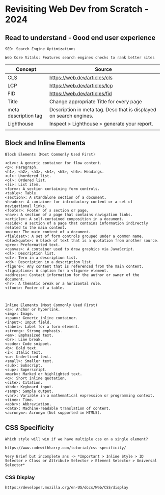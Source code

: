 # Revisiting Web Dev from Scratch - 2024


## Read to understand - Good end user experience
```
SEO: Search Engine Optimizations

Web Core Vitals: Features search engines checks to rank better sites
```

| Concept   | Source  | 
|-----------|---------|
|   CLS     |  https://web.dev/articles/cls       |
|   LCP     |  https://web.dev/articles/lcp       |
|   FID     |  https://web.dev/articles/fid       |
|   Title   |    Change appropriate Title for every page     |
|  meta description tag     | Description in meta tag. Desc that is displayed on search engines.        |
|  Lighthouse         |     Inspect > Lighthouse > generate your report.    |
|           |         |


## Block and Inline Elements
```
Block Elements (Most Commonly Used First)

<div>: A generic container for flow content.
<p>: Paragraph.
<h1>, <h2>, <h3>, <h4>, <h5>, <h6>: Headings.
<ul>: Unordered list.
<ol>: Ordered list.
<li>: List item.
<form>: A section containing form controls.
<table>: Table.
<section>: A standalone section of a document.
<header>: A container for introductory content or a set of navigational links.
<footer>: Footer of a section or page.
<nav>: A section of a page that contains navigation links.
<article>: A self-contained composition in a document.
<aside>: A section of a page that contains information indirectly related to the main content.
<main>: The main content of a document.
<fieldset>: A set of form controls grouped under a common name.
<blockquote>: A block of text that is a quotation from another source.
<pre>: Preformatted text.
<canvas>: A container used to draw graphics via JavaScript.
<dl>: Description list.
<dt>: Term in a description list.
<dd>: Description in a description list.
<figure>: Any content that is referenced from the main content.
<figcaption>: A caption for a <figure> element.
<address>: Contact information for the author or owner of the document.
<hr>: A thematic break or a horizontal rule.
<tfoot>: Footer of a table.



Inline Elements (Most Commonly Used First)
<a>: Anchor or hyperlink.
<img>: Image.
<span>: Generic inline container.
<input>: Input field.
<label>: Label for a form element.
<strong>: Strong emphasis.
<em>: Emphasized text.
<br>: Line break.
<code>: Code snippet.
<b>: Bold text.
<i>: Italic text.
<u>: Underlined text.
<small>: Smaller text.
<sub>: Subscript.
<sup>: Superscript.
<mark>: Marked or highlighted text.
<q>: Short inline quotation.
<cite>: Citation.
<kbd>: Keyboard input.
<samp>: Sample output.
<var>: Variable in a mathematical expression or programming context.
<time>: Time.
<abbr>: Abbreviation.
<data>: Machine-readable translation of content.
<acronym>: Acronym (Not supported in HTML5).
```


## CSS Specificity
```
Which style will win if we have multiple css on a single element? 

https://www.codewithharry.com/tutorial/css-specificity/  

Very Brief but incomplete ans -> *Important > Inline Style > ID Selector > Class or Attribute Selector > Element Selector > Universal Selector*
```

### CSS Display
```
https://developer.mozilla.org/en-US/docs/Web/CSS/display
```